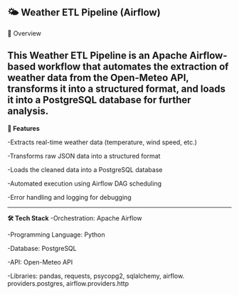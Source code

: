 🌤️ **Weather ETL Pipeline (Airflow)**
-------------------------------------------
📌 Overview

This Weather ETL Pipeline is an Apache Airflow-based workflow that automates the extraction of weather data from the Open-Meteo API, transforms it into a structured format, and loads it into a PostgreSQL database for further analysis.
-----------------------------------------------------------------------------------
**🚀 Features**

-Extracts real-time weather data (temperature, wind speed, etc.)

-Transforms raw JSON data into a structured format

-Loads the cleaned data into a PostgreSQL database

-Automated execution using Airflow DAG scheduling

-Error handling and logging for debugging

-------------------------------------------------------------------------------------
**🛠️ Tech Stack**
-Orchestration: Apache Airflow

-Programming Language: Python

-Database: PostgreSQL

-API: Open-Meteo API

-Libraries: pandas, requests, psycopg2, sqlalchemy, airflow. providers.postgres, airflow.providers.http
